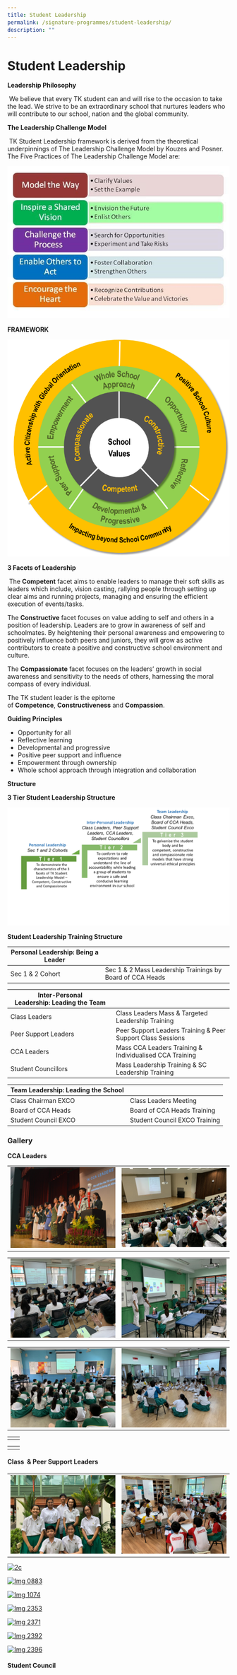 ```yaml
---
title: Student Leadership
permalink: /signature-programmes/student-leadership/
description: ""
---
```

# Student Leadership

**Leadership Philosophy**

 We believe that every TK student can and will rise to the occasion to take the lead. We strive to be an extraordinary school that nurtures leaders who will contribute to our school, nation and the global community.

**The Leadership Challenge Model**

 TK Student Leadership framework is derived from the theoretical underpinnings of The Leadership Challenge Model by Kouzes and Posner. The Five Practices of The Leadership Challenge Model are:

![](/images/Signature%20Programmes/Student%20Leadership/leadership-challenge-model.jpg)

**FRAMEWORK**

![](/images/Signature%20Programmes/Student%20Leadership/framework.png)

**3 Facets of Leadership**

 The **Competent** facet aims to enable leaders to manage their soft skills as leaders which include, vision casting, rallying people through setting up clear aims and running projects, managing and ensuring the efficient execution of events/tasks.

The **Constructive** facet focuses on value adding to self and others in a position of leadership. Leaders are to grow in awareness of self and schoolmates. By heightening their personal awareness and empowering to positively influence both peers and juniors, they will grow as active contributors to create a positive and constructive school environment and culture.

The **Compassionate** facet focuses on the leaders’ growth in social awareness and sensitivity to the needs of others, harnessing the moral compass of every individual.

The TK student leader is the epitome of **Competence**, **Constructiveness** and **Compassion**.

**Guiding Principles**

*   Opportunity for all
*   Reflective learning
*   Developmental and progressive
*   Positive peer support and influence
*   Empowerment through ownership
*   Whole school approach through integration and collaboration

**Structure**

**3 Tier Student Leadership Structure**

![](/images/Signature%20Programmes/Student%20Leadership/3-tier-Student-Leadership-Structure.png)

**Student Leadership Training Structure**

| Personal Leadership: **Being a Leader**  |   |
|---|---|
|  Sec 1 & 2 Cohort | Sec 1 & 2 Mass Leadership Trainings by Board of CCA Heads  |

|  Inter-Personal Leadership: **Leading the Team**                    |                                                             |
|----------------------|-------------------------------------------------------------|
| Class Leaders        | Class Leaders Mass & Targeted Leadership Training           |
| Peer Support Leaders | Peer Support Leaders Training & Peer Support Class Sessions |
| CCA Leaders          | Mass CCA Leaders Training & Individualised CCA Training     |
| Student Councillors  | Mass Leadership Training & SC Leadership Training           |

|  Team Leadership: **Leading the School**           |                               |
|----------------------|-------------------------------|
| Class Chairman EXCO  | Class Leaders Meeting         |
| Board of CCA Heads   | Board of CCA Heads Training   |
| Student Council EXCO | Student Council EXCO Training |

### **Gallery** 

**CCA Leaders**

|   |   |
|---|---|
| <a href="/images/Signature%20Programmes/Student%20Leadership/366-e1595236863306.jpg"> <img src="/images/Signature%20Programmes/Student%20Leadership/366-e1595236863306.jpg" style="width:100%"></a>  | <a href="/images/Signature%20Programmes/Student%20Leadership/IMG_2346.jpg"> <img src="/images/Signature%20Programmes/Student%20Leadership/IMG_2346.jpg" style="width:100%"></a>  |


|   |   |
|---|---|
| <a href="/images/Signature%20Programmes/Student%20Leadership/IMG_2473.jpg"> <img src="/images/Signature%20Programmes/Student%20Leadership/IMG_2473.jpg" style="width:100%"></a>  | <a href="/images/Signature%20Programmes/Student%20Leadership/IMG_2427.jpg"> <img src="/images/Signature%20Programmes/Student%20Leadership/IMG_2427.jpg" style="width:100%"></a>  |


|   |   |
|---|---|
| <a href="/images/Signature%20Programmes/Student%20Leadership/IMG_0929.jpg"> <img src="/images/Signature%20Programmes/Student%20Leadership/IMG_0929.jpg" style="width:100%"></a>  | <a href="/images/Signature%20Programmes/Student%20Leadership/IMG_0925.jpg"> <img src="/images/Signature%20Programmes/Student%20Leadership/IMG_0925.jpg" style="width:100%"></a>  |

|   |   |
|---|---|
|   |   |

|   |   |
|---|---|
|   |   |

  

#### Class  & Peer Support Leaders

|   |   |
|---|---|
| <a href="/images/Signature%20Programmes/Student%20Leadership/2C.jpeg"> <img src="/images/Signature%20Programmes/Student%20Leadership/2C.jpeg" style="width:100%"></a>  | <a href=""> <img src="/images/Signature%20Programmes/Student%20Leadership/IMG_0883.jpg" style="width:100%"></a>  |

[![2c](https://tanjongkatongsec.moe.edu.sg/wp-content/uploads/2020/08/2C-1024x768.jpeg)](https://tanjongkatongsec.moe.edu.sg/wp-content/uploads/2020/08/2C.jpeg)

[![Img 0883](https://tanjongkatongsec.moe.edu.sg/wp-content/uploads/2020/08/IMG_0883-1024x768.jpg)](https://tanjongkatongsec.moe.edu.sg/wp-content/uploads/2020/08/IMG_0883.jpg)

  

[![Img 1074](https://tanjongkatongsec.moe.edu.sg/wp-content/uploads/2020/08/IMG_1074-1024x768.jpg)](https://tanjongkatongsec.moe.edu.sg/wp-content/uploads/2020/08/IMG_1074.jpg)

[![Img 2353](https://tanjongkatongsec.moe.edu.sg/wp-content/uploads/2020/08/IMG_2353-1024x768.jpg)](https://tanjongkatongsec.moe.edu.sg/wp-content/uploads/2020/08/IMG_2353.jpg)

  

[![Img 2371](https://tanjongkatongsec.moe.edu.sg/wp-content/uploads/2020/08/IMG_2371-1024x768.jpg)](https://tanjongkatongsec.moe.edu.sg/wp-content/uploads/2020/08/IMG_2371.jpg)

[![Img 2392](https://tanjongkatongsec.moe.edu.sg/wp-content/uploads/2020/08/IMG_2392-1024x768.jpg)](https://tanjongkatongsec.moe.edu.sg/wp-content/uploads/2020/08/IMG_2392.jpg)

  

[![Img 2396](https://tanjongkatongsec.moe.edu.sg/wp-content/uploads/2020/08/IMG_2396-1024x768.jpg)](https://tanjongkatongsec.moe.edu.sg/wp-content/uploads/2020/08/IMG_2396.jpg)

  

#### Student Council